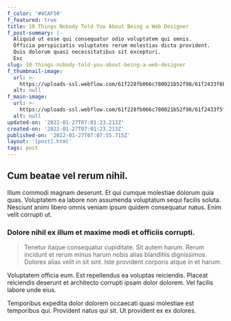 ```yaml
---
f_color: '#4CAF50'
f_featured: true
title: 10 Things Nobody Told You About Being a Web Designer
f_post-summary: |-
  Aliquid ut esse qui consequatur odio voluptatem qui omnis.
  Officia perspiciatis voluptates rerum molestias dicta provident.
  Quis dolorum quasi necessitatibus sit excepturi.
  Exc
slug: 10-things-nobody-told-you-about-being-a-web-designer
f_thumbnail-image:
  url: >-
    https://uploads-ssl.webflow.com/61f228fb066c780021b52f98/61f2433f6b3218d74f8066e0_1643266880189-image13.jpg
  alt: null
f_main-image:
  url: >-
    https://uploads-ssl.webflow.com/61f228fb066c780021b52f98/61f2433f5f5fbe416eb2baca_1643266880314-image16.jpg
  alt: null
updated-on: '2022-01-27T07:01:23.213Z'
created-on: '2022-01-27T07:01:23.213Z'
published-on: '2022-01-27T07:07:55.715Z'
layout: '[post].html'
tags: post
---
```


Cum beatae vel rerum nihil.
---------------------------

Illum commodi magnam deserunt. Et qui cumque molestiae dolorum quia quas. Voluptatem ea labore non assumenda voluptatum sequi facilis soluta. Nesciunt animi libero omnis veniam ipsum quidem consequatur natus. Enim velit corrupti ut.

### Dolore nihil ex illum et maxime modi et officiis corrupti.

> Tenetur itaque consequatur cupiditate. Sit autem harum. Rerum incidunt et rerum minus harum nobis alias blanditiis dignissimos. Dolores alias velit in sit sint. Iste provident corporis atque in et harum.

Voluptatem officia eum. Est repellendus ea voluptas reiciendis. Placeat reiciendis deserunt et architecto corrupti ipsam dolor dolorem. Vel facilis labore unde eius.

Temporibus expedita dolor dolorem occaecati quasi molestiae est temporibus qui. Provident natus qui sit. Ut provident ex ex dolores.
